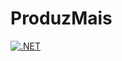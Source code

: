 # ProduzMais

[![.NET](https://github.com/Lecode-Brasil/produzmais/actions/workflows/dotnet.yml/badge.svg)](https://github.com/Lecode-Brasil/produzmais/actions/workflows/dotnet.yml)
